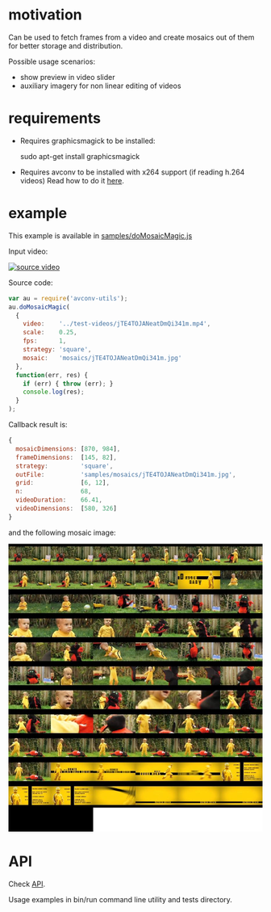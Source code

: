 # motivation

Can be used to fetch frames from a video and create
mosaics out of them for better storage and distribution.

Possible usage scenarios:

* show preview in video slider
* auxiliary imagery for non linear editing of videos



# requirements

* Requires graphicsmagick to be installed:

    sudo apt-get install graphicsmagick

* Requires avconv to be installed with x264 support (if reading h.264 videos)
Read how to do it [here](INSTALL.md).



# example

This example is available in [samples/doMosaicMagic.js](samples/doMosaicMagic.js)



Input video:

[ ![source video](http://cache03.stormap.sapo.pt/vidstore11/thumbnais/1c/f5/1e/7918426_dwspW.jpg) ](http://videos.sapo.pt/jTE4TOJANeatDmQi341m)


Source code:

```javascript
var au = require('avconv-utils');
au.doMosaicMagic(
  {
    video:    '../test-videos/jTE4TOJANeatDmQi341m.mp4',
    scale:    0.25,
    fps:      1,
    strategy: 'square',
    mosaic:   'mosaics/jTE4TOJANeatDmQi341m.jpg'
  },
  function(err, res) {
    if (err) { throw (err); }
    console.log(res);
  }
);
```

Callback result is:

```javascript
{
  mosaicDimensions: [870, 984],
  frameDimensions:  [145, 82],
  strategy:         'square',
  outFile:          'samples/mosaics/jTE4TOJANeatDmQi341m.jpg',
  grid:             [6, 12],
  n:                68,
  videoDuration:    66.41,
  videoDimensions:  [580, 326]
}
```

and the following mosaic image:

![resulting mosaic](samples/mosaics/jTE4TOJANeatDmQi341m.jpg)


# API

Check [API](api.md).

Usage examples in bin/run command line utility and tests directory.
